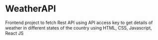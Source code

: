 # WeatherAPI
Frontend project to fetch Rest API using API access key to get details of weather in different  states of the country using HTML, CSS, Javascript, React JS
